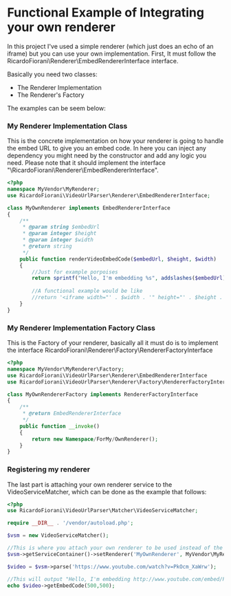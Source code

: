 # Functional Example of Integrating your own renderer
In this project I've used a simple renderer (which just does an echo of an iframe) but you can use your own implementation. 
First, It must follow the RicardoFiorani\Renderer\EmbedRendererInterface interface.

Basically you need two classes:

* The Renderer Implementation
* The Renderer's Factory

The examples can be seem below:

### My Renderer Implementation Class
This is the concrete implementation on how your renderer is going to handle the embed URL to give you an embed code.
In here you can inject any dependency you might need by the constructor and add any logic you need.
Please note that it should implement the interface "\RicardoFiorani\Renderer\EmbedRendererInterface".
```php
<?php
namespace MyVendor\MyRenderer;
use RicardoFiorani\VideoUrlParser\Renderer\EmbedRendererInterface;

class MyOwnRenderer implements EmbedRendererInterface
{
    /**
     * @param string $embedUrl
     * @param integer $height
     * @param integer $width
     * @return string
     */
    public function renderVideoEmbedCode($embedUrl, $height, $width)
    {
        //Just for example porpoises
        return sprintf("Hello, I'm embedding %s", addslashes($embedUrl));
        
        //A functional example would be like
        //return '<iframe width="' . $width . '" height="' . $height . '" src="' . addslashes($embedUrl) . '" webkitAllowFullScreen mozallowfullscreen allowFullScreen></iframe>';
    }
}
```
### My Renderer Implementation Factory Class
This is the Factory of your renderer, basically all it must do is to implement the interface RicardoFiorani\Renderer\Factory\RendererFactoryInterface
```php
<?php
namespace MyVendor\MyRenderer\Factory;
use RicardoFiorani\VideoUrlParser\Renderer\EmbedRendererInterface
use RicardoFiorani\VideoUrlParser\Renderer\Factory\RendererFactoryInterface

class MyOwnRendererFactory implements RendererFactoryInterface
{
    /**
     * @return EmbedRendererInterface
     */
    public function __invoke()
    {
        return new Namespace/ForMy/OwnRenderer();
    }
}
```
### Registering my renderer 

The last part is attaching your own renderer service to the VideoServiceMatcher, which can be done as the example that follows:

```php
<?php
use RicardoFiorani\VideoUrlParser\Matcher\VideoServiceMatcher;

require __DIR__ . '/vendor/autoload.php';

$vsm = new VideoServiceMatcher();

//This is where you attach your own renderer to be used instead of the default one
$vsm->getServiceContainer()->setRenderer('MyOwnRenderer', MyVendor\MyRenderer\Factory\MyOwnRendererFactory::class);

$video = $vsm->parse('https://www.youtube.com/watch?v=PkOcm_XaWrw');

//This will output "Hello, I'm embedding http://www.youtube.com/embed/PkOcm_XaWrw"
echo $video->getEmbedCode(500,500);
```
